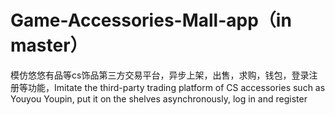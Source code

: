 # Game-Accessories-Mall-app（in master）
模仿悠悠有品等cs饰品第三方交易平台，异步上架，出售，求购，钱包，登录注册等功能，Imitate the third-party trading platform of CS accessories such as Youyou Youpin, put it on the shelves asynchronously, log in and register
